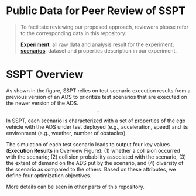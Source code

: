 # Public Data for Peer Review of SSPT

> To facilitate reviewing our proposed approach, reviewers please refer to the corresponding data in this repository:
> 
> **[Experiment](https://github.com/ssbse2021/SSPT/tree/main/Experiment)**: all raw data and analysis result for the experiment;<br/> 
> **[scenarios](https://github.com/ssbse2021/SSPT/tree/main/scenarios)**: dataset and properties description in our experiment.
# SSPT Overview
As shown in the figure, SSPT relies on test scenario execution results from a previous version of an ADS to prioritize test scenarios that are executed on the newer version of the ADS.
<div align=center><img src="https://github.com/ssbse2021/SSPT/blob/main/figures/overview.png" style="zoom:20%" /></div>

In SSPT, each scenario is characterized with a set of properties of the ego vehicle with the ADS under test deployed (e.g., acceleration, speed) and its environment (e.g., weather, number of obstacles).

The simulation of each test scenario leads to output four key values (**Execution Results** in Overview Figure): (1) whether a collision occurred with the scenario; (2) collision probability associated with the scenario, (3) the extent of demand on the ADS put by the scenario, and (4) diversity of the scenario as compared to the others. Based on these attributes, we define four optimization objectives.

More details can be seen in other parts of this repository.
